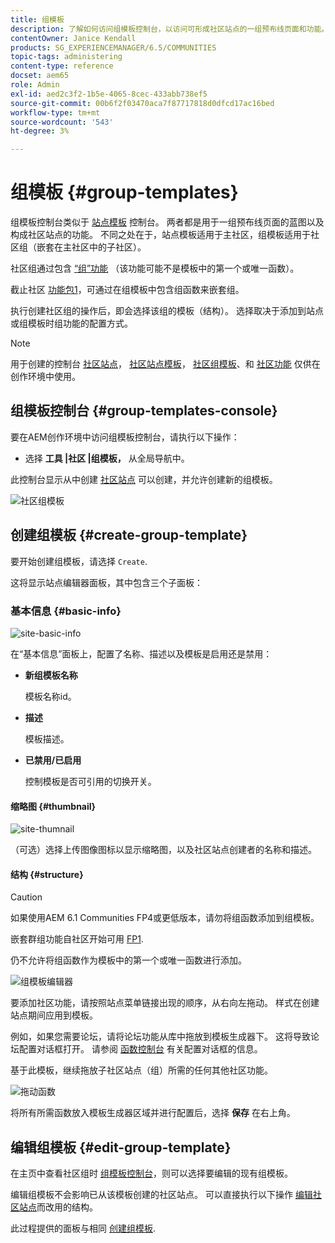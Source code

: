 ```yaml
---
title: 组模板
description: 了解如何访问组模板控制台，以访问可形成社区站点的一组预布线页面和功能。
contentOwner: Janice Kendall
products: SG_EXPERIENCEMANAGER/6.5/COMMUNITIES
topic-tags: administering
content-type: reference
docset: aem65
role: Admin
exl-id: aed2c3f2-1b5e-4065-8cec-433abb738ef5
source-git-commit: 00b6f2f03470aca7f87717818d0dfcd17ac16bed
workflow-type: tm+mt
source-wordcount: '543'
ht-degree: 3%

---
```


# 组模板 {#group-templates}

组模板控制台类似于 [站点模板](/help/communities/sites.md) 控制台。 两者都是用于一组预布线页面的蓝图以及构成社区站点的功能。 不同之处在于，站点模板适用于主社区，组模板适用于社区组（嵌套在主社区中的子社区）。

社区组通过包含 [“组”功能](/help/communities/functions.md#groups-function) （该功能可能不是模板中的第一个或唯一函数）。

截止社区 [功能包1](/help/communities/deploy-communities.md#latestfeaturepack)，可通过在组模板中包含组函数来嵌套组。

执行创建社区组的操作后，即会选择该组的模板（结构）。 选择取决于添加到站点或组模板时组功能的配置方式。

>[!NOTE]
>
>用于创建的控制台 [社区站点](/help/communities/sites-console.md)， [社区站点模板](/help/communities/sites.md)， [社区组模板](/help/communities/tools-groups.md)、和 [社区功能](/help/communities/functions.md) 仅供在创作环境中使用。

## 组模板控制台 {#group-templates-console}

要在AEM创作环境中访问组模板控制台，请执行以下操作：

* 选择 **工具 |社区 |组模板，** 从全局导航中。

此控制台显示从中创建 [社区站点](/help/communities/sites-console.md) 可以创建，并允许创建新的组模板。

![社区组模板](assets/groups-template.png)

## 创建组模板 {#create-group-template}

要开始创建组模板，请选择 `Create`.

这将显示站点编辑器面板，其中包含三个子面板：

### 基本信息 {#basic-info}

![site-basic-info](assets/site-basic-info.png)

在“基本信息”面板上，配置了名称、描述以及模板是启用还是禁用：

* **新组模板名称**

  模板名称id。

* **描述**

  模板描述。

* **已禁用/已启用**

  控制模板是否可引用的切换开关。

#### 缩略图 {#thumbnail}

![site-thumnail](assets/site-thumbnail.png)

（可选）选择上传图像图标以显示缩略图，以及社区站点创建者的名称和描述。

#### 结构 {#structure}

>[!CAUTION]
>
>如果使用AEM 6.1 Communities FP4或更低版本，请勿将组函数添加到组模板。
>
>嵌套群组功能自社区开始可用 [FP1](/help/communities/communities.md#latestfeaturepack).
>
>仍不允许将组函数作为模板中的第一个或唯一函数进行添加。

![组模板编辑器](assets/template-editor.png)

要添加社区功能，请按照站点菜单链接出现的顺序，从右向左拖动。 样式在创建站点期间应用到模板。

例如，如果您需要论坛，请将论坛功能从库中拖放到模板生成器下。 这将导致论坛配置对话框打开。 请参阅 [函数控制台](/help/communities/functions.md) 有关配置对话框的信息。

基于此模板，继续拖放子社区站点（组）所需的任何其他社区功能。

![拖动函数](assets/dragfunctions.png)

将所有所需函数放入模板生成器区域并进行配置后，选择 **保存** 在右上角。

## 编辑组模板 {#edit-group-template}

在主页中查看社区组时 [组模板控制台](#group-templates-console)，则可以选择要编辑的现有组模板。

编辑组模板不会影响已从该模板创建的社区站点。 可以直接执行以下操作 [编辑社区站点](/help/communities/sites-console.md#modify-structure)而改用的结构。

此过程提供的面板与相同 [创建组模板](#create-group-template).
